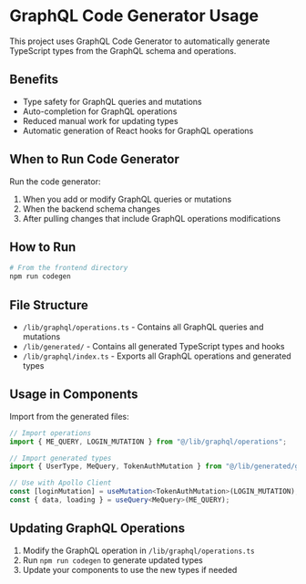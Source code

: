 # GraphQL Code Generator Usage

This project uses GraphQL Code Generator to automatically generate TypeScript types from the GraphQL schema and operations.

## Benefits

- Type safety for GraphQL queries and mutations
- Auto-completion for GraphQL operations
- Reduced manual work for updating types
- Automatic generation of React hooks for GraphQL operations

## When to Run Code Generator

Run the code generator:

1. When you add or modify GraphQL queries or mutations
2. When the backend schema changes
3. After pulling changes that include GraphQL operations modifications

## How to Run

```bash
# From the frontend directory
npm run codegen
```

## File Structure

- `/lib/graphql/operations.ts` - Contains all GraphQL queries and mutations
- `/lib/generated/` - Contains all generated TypeScript types and hooks
- `/lib/graphql/index.ts` - Exports all GraphQL operations and generated types

## Usage in Components

Import from the generated files:

```typescript
// Import operations
import { ME_QUERY, LOGIN_MUTATION } from "@/lib/graphql/operations";

// Import generated types
import { UserType, MeQuery, TokenAuthMutation } from "@/lib/generated/graphql";

// Use with Apollo Client
const [loginMutation] = useMutation<TokenAuthMutation>(LOGIN_MUTATION);
const { data, loading } = useQuery<MeQuery>(ME_QUERY);
```

## Updating GraphQL Operations

1. Modify the GraphQL operation in `/lib/graphql/operations.ts`
2. Run `npm run codegen` to generate updated types
3. Update your components to use the new types if needed

